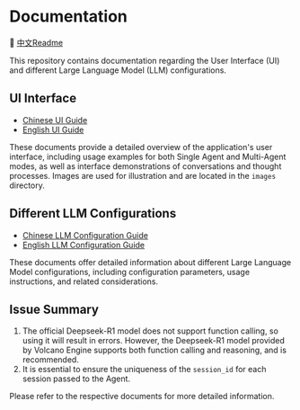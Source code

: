 # Documentation

📘 [中文Readme](./README_ZH.md)

This repository contains documentation regarding the User Interface (UI) and different Large Language Model (LLM) configurations.

## UI Interface

- [Chinese UI Guide](./Chinese/UI.md)
- [English UI Guide](./English/UI.md)

These documents provide a detailed overview of the application's user interface, including usage examples for both Single Agent and Multi-Agent modes, as well as interface demonstrations of conversations and thought processes. Images are used for illustration and are located in the `images` directory.

## Different LLM Configurations

- [Chinese LLM Configuration Guide](./Chinese/LLM_configuration.md)
- [English LLM Configuration Guide](./English/LLM_configuration.md)

These documents offer detailed information about different Large Language Model configurations, including configuration parameters, usage instructions, and related considerations.

## Issue Summary
1. The official Deepseek-R1 model does not support function calling, so using it will result in errors. However, the Deepseek-R1 model provided by Volcano Engine supports both function calling and reasoning, and is recommended.
2. It is essential to ensure the uniqueness of the `session_id` for each session passed to the Agent.

Please refer to the respective documents for more detailed information.